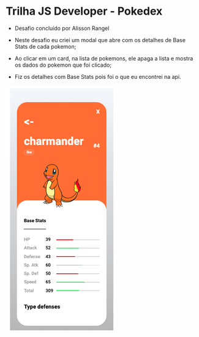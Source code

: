 # Trilha JS Developer - Pokedex

- Desafio concluído por Alisson Rangel

- Neste desafio eu criei um modal que abre com os detalhes de Base Stats de cada pokemon;
- Ao clicar em um card, na lista de pokemons, ele apaga a lista e mostra os dados do pokemon que foi clicado;
- Fiz os detalhes com Base Stats pois foi o que eu encontrei na api.

<img src="assets/card.png">